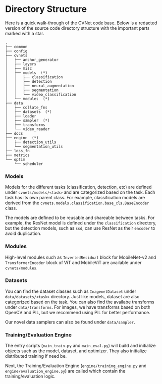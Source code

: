 # Directory Structure

Here is a quick walk-through of the CVNet code base. Below is a redacted version of the source code directory structure with the important parts marked with a star.

```
.
├── common
├── config
├── cvnets
│   ├── anchor_generator
│   ├── layers
│   ├── misc
│   ├── models  (*)
│   │   ├── classification
│   │   ├── detection
│   │   ├── neural_augmentation
│   │   ├── segmentation
│   │   └── video_classification
│   └── modules  (*)
├── data
│   ├── collate_fns
│   ├── datasets  (*)
│   ├── loader
│   ├── sampler  (*)
│   ├── transforms
│   └── video_reader
├── docs
├── engine  (*)
│   ├── detection_utils
│   └── segmentation_utils
├── loss_fn
├── metrics
└── optim
    └── scheduler
```

### Models
Models for the different tasks (classification, detection, etc) are defined under `cvnets/models/<task>` and are categorized based on the task.
Each task has its own parent class. For example, classification models are derived from the `cvnets.models.classification.base_cls.BaseEncoder` class.

The models are defined to be reusable and shareable between tasks. For example, the ResNet model is defined under the `classification` directory, but the detection models, such as `ssd`, can use ResNet as their `encoder` to avoid duplication.

### Modules
High-level modules such as `InvertedResidual` block for MobileNet-v2 and `TransformerEncoder` block of ViT and MobileViT are available under `cvnets/modules`.

### Datasets
You can find the dataset classes such as `ImagenetDataset` under `data/datasets/<task>` directory. Just like models, dataset are also categorized based on the task.
You can also find the availabe transforms under `data/transforms`. For images, we have transforms based on both OpenCV and PIL, but we recommend using PIL for better performance.

Our novel data samplers can also be found under `data/sampler`.

### Training/Evaluation Engine
The entry scripts (`main_train.py` and `main_eval.py`) will build and initialize objects such as the model, dataset, and optimizer. They also initialize distributed training if need be.

Next, the Training/Evaluation Engine (`engine/training_engine.py` and `engine/evaluation_engine.py`) are called which contain the training/evaluation logic.